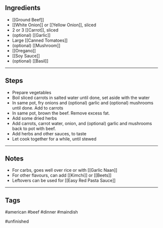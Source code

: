 ## Ingredients
- [[Ground Beef]]
- [[White Onion]] or [[Yellow Onion]], sliced
- 2 or 3 [[Carrot]], sliced
- (optional) [[Garlic]]
- Large [[Canned Tomatoes]]
- (optional) [[Mushroom]]
- [[Oregano]]
- [[Soy Sauce]]
- (optional) [[Basil]]



---
## Steps
- Prepare vegetables
- Boil sliced carrots in salted water until done, set aside with the water
- In same pot, fry onions and (optional) garlic and (optional) mushrooms until done. Add to carrots
- In same pot, brown the beef. Remove excess fat.
- Add some dried herbs
- Add carrots, carrot water, onion, and (optional) garlic and mushrooms back to pot with beef.
- Add herbs and other sauces, to taste
- Let cook together for a while, until stewed


---
## Notes
- For carbs, goes well over rice or with [[Garlic Naan]]
- For other flavours, can add [[Kimchi]] or [[Beets]]
- Leftovers can be used for [[Easy Red Pasta Sauce]]


---
## Tags
#american 
#beef 
#dinner 
#maindish


#unfinished 